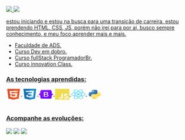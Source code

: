  <div>
   <a href="https://github.com/FLAVI0698">
   <img height="180em" src="https://github-readme-stats.vercel.app/api?username=FLAVI0698&show_icons=true&theme=dracula&include_all_commits=true&count_private=true"/>
   <img height="180em" src="https://github-readme-stats.vercel.app/api/top-langs/?username=FLAVI0698&layout=compact&langs_count=6&theme=dracula"/>
</div>
<P>
  estou iniciando e estou na busca para uma transição de carreira, estou prendendo HTML, CSS, JS, porém não irei para por ai, busco sempre conhecimento, e meu foco aprender mais e mais.
</P>
<ul>
  <li>Faculdade de ADS.</li>
  <li>Curso Dev em dobro.</li>
  <li>Curso fullStack ProgramadorBr.</li>
  <li>Curso innovation Class.</li>
</ul>   
     
### As tecnologias aprendidas:
<div style="display: inline_block">
  <img align="center" alt="HTML" height="30" width="40" src="https://raw.githubusercontent.com/devicons/devicon/master/icons/html5/html5-original.svg">
  <img align="center" alt="CSS" height="30" width="40" src="https://raw.githubusercontent.com/devicons/devicon/master/icons/css3/css3-original.svg">
  <img align="center" alt="CSS" height="30" width="40" src="https://raw.githubusercontent.com/devicons/devicon/master/icons/bootstrap/bootstrap-original.svg">
 <img align="center" alt="Js" height="30" width="40" src="https://raw.githubusercontent.com/devicons/devicon/master/icons/javascript/javascript-plain.svg">
  <img align="center" alt="react" height="30" width="40" src="https://raw.githubusercontent.com/devicons/devicon/master/icons/react/react-original.svg">
  <img align="center" alt="react" height="30" width="40" src="https://raw.githubusercontent.com/devicons/devicon/master/icons/python/python-original.svg">
</div>
 
<br>
 
### Acompanhe as evoluções:
 
<div> 
  <a href="https://instagram.com/flaviogouveia98" target="_blank"><img src="https://img.shields.io/badge/-Instagram-%23E4405F?style=for-the-badge&logo=instagram&logoColor=white" target="_blank"></a>
  <a href = "mailto:flaviogouveia1998@gmail.com"><img src="https://img.shields.io/badge/-Gmail-%23333?style=for-the-badge&logo=gmail&logoColor=white" target="_blank"></a>
  <a href="https://www.linkedin.com/in/flavio-gabriel-738b1717a/" target="_blank"><img src="https://img.shields.io/badge/-LinkedIn-%230077B5?style=for-the-badge&logo=linkedin&logoColor=white" target="_blank"></a>
</div>
